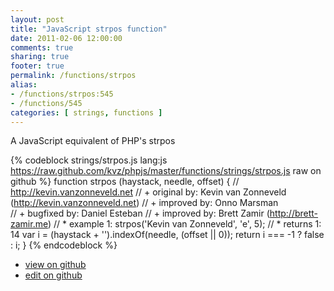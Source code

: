 ```yaml
---
layout: post
title: "JavaScript strpos function"
date: 2011-02-06 12:00:00
comments: true
sharing: true
footer: true
permalink: /functions/strpos
alias:
- /functions/strpos:545
- /functions/545
categories: [ strings, functions ]
---
```

A JavaScript equivalent of PHP's strpos
<!-- more -->
{% codeblock strings/strpos.js lang:js https://raw.github.com/kvz/phpjs/master/functions/strings/strpos.js raw on github %}
function strpos (haystack, needle, offset) {
    // http://kevin.vanzonneveld.net
    // +   original by: Kevin van Zonneveld (http://kevin.vanzonneveld.net)
    // +   improved by: Onno Marsman    
    // +   bugfixed by: Daniel Esteban
    // +   improved by: Brett Zamir (http://brett-zamir.me)
    // *     example 1: strpos('Kevin van Zonneveld', 'e', 5);
    // *     returns 1: 14
    var i = (haystack + '').indexOf(needle, (offset || 0));
    return i === -1 ? false : i;
}
{% endcodeblock %}
<ul>
 <li><a href="https://github.com/kvz/phpjs/blob/master/functions/strings/strpos.js">view on github</a></li>
 <li><a href="https://github.com/kvz/phpjs/edit/master/functions/strings/strpos.js">edit on github</a></li>
</ul>
